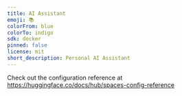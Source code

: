 ```yaml
---
title: AI Assistant
emoji: 📚
colorFrom: blue
colorTo: indigo
sdk: docker
pinned: false
license: mit
short_description: Personal AI Assistant
---
```


Check out the configuration reference at https://huggingface.co/docs/hub/spaces-config-reference
